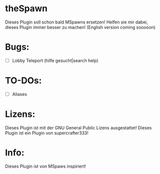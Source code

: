 # theSpawn
Dieses Plugin soll schon bald MSpawns ersetzen! Helfen sie mir dabei, dieses Plugin immer besser zu machen! (English version coming sooooon)

# Bugs:
- [ ] Lobby Teleport (hilfe gesucht|search help)

# TO-DOs:
- [ ] Aliases

# Lizens:
Dieses Plugin ist mit der GNU General Public Lizens ausgestattet!
Dieses Plugin ist ein Plugin von supercrafter333!

# Info:
Dieses Plugin ist von MSpaws inspiriert!
